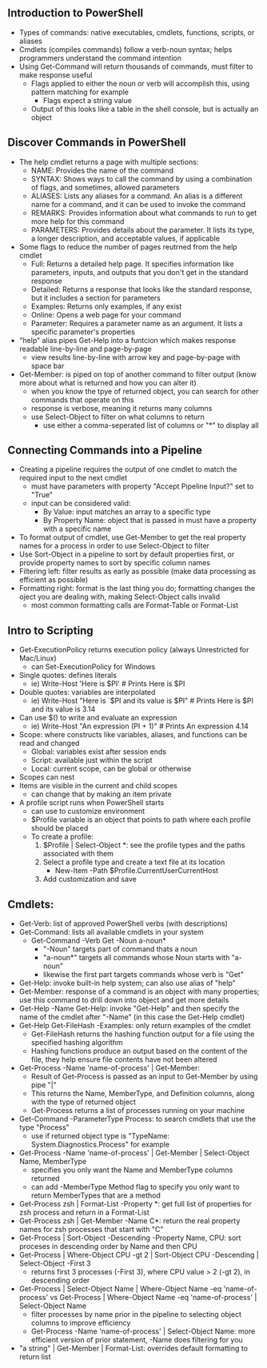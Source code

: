 ## Introduction to PowerShell
- Types of commands: native executables, cmdlets, functions, scripts, or aliases
- Cmdlets (compiles commands) follow a verb-noun syntax; helps programmers understand the command intention
- Using Get-Command will return thousands of commands, must filter to make response useful
  - Flags applied to either the noun or verb will accomplish this, using pattern matching for example
    - Flags expect a string value
  - Output of this looks like a table in the shell console, but is actually an object
  

## Discover Commands in PowerShell
- The help cmdlet returns a page with multiple sections:
  - NAME: Provides the name of the command
  - SYNTAX: Shows ways to call the command by using a combination of flags, and sometimes, allowed parameters
  - ALIASES: Lists any aliases for a command. An alias is a different name for a command, and it can be used to invoke the command
  - REMARKS: Provides information about what commands to run to get more help for this command
  - PARAMETERS: Provides details about the parameter. It lists its type, a longer description, and acceptable values, if applicable
- Some flags to reduce the number of pages reutrned from the help cmdlet
  - Full: Returns a detailed help page. It specifies information like parameters, inputs, and outputs that you don't get in the standard response
  - Detailed: Returns a response that looks like the standard response, but it includes a section for parameters
  - Examples: Returns only examples, if any exist
  - Online: Opens a web page for your command
  - Parameter: Requires a parameter name as an argument. It lists a specific parameter's properties
- "help" alias pipes Get-Help into a funtcion which makes response readable line-by-line and page-by-page
  - view results line-by-line with arrow key and page-by-page with space bar
- Get-Member: is piped on top of another command to filter output (know more about what is returned and how you can alter it)
  - when you know the tpye of returned object, you can search for other commands that operate on this
  - response is verbose, meaning it returns many columns
  - use Select-Object to filter on what columns to return
    - use either a comma-seperated list of columns or "*" to display all


## Connecting Commands into a Pipeline
- Creating a pipeline requires the output of one cmdlet to match the required input to the next cmdlet
  - must have parameters with property "Accept Pipeline Input?" set to "True"
  - input can be considered valid:
    - By Value: input matches an array to a specific type
    - By Property Name: object that is passed in must have a property with a specific name
- To format output of cmdlet, use Get-Member to get the real property names for a process in order to use Select-Object to filter
- Use Sort-Object in a pipeline to sort by default properties first, or provide property names to sort by specific column names
- Filtering left: filter results as early as possible (make data processing as efficient as possible)
- Formatting right: format is the last thing you do; formatting changes the oject you are dealing with, making Select-Object calls invalid
  - most common formatting calls are Format-Table or Format-List


## Intro to Scripting
- Get-ExecutionPolicy returns execution policy (always Unrestricted for Mac/Linux)
  - can Set-ExecutionPolicy for Windows
- Single quotes: defines literals
  - ie) Write-Host 'Here is $PI' # Prints Here is $PI
- Double quotes: variables are interpolated
  - ie) Write-Host "Here is `$PI and its value is $PI" # Prints Here is $PI and its value is 3.14
- Can use $() to write and evaluate an expression
  - ie) Write-Host "An expression $($PI + 1)" # Prints An expression 4.14
- Scope: where constructs like variables, aliases, and functions can be read and changed
  - Global: variables exist after session ends
  - Script: available just within the script
  - Local: current scope, can be global or otherwise
- Scopes can nest
- Items are visible in the current and child scopes
  - can change that by making an item private 
- A profile script runs when PowerShell starts
  - can use to customize environment
  - $Profile variable is an object that points to path where each profile should be placed
  - To create a profile:
    1) $Profile | Select-Object \*: see the profile types and the paths associated with them
    2) Select a profile type and create a text file at its location
        - New-Item -Path $Profile.CurrentUserCurrentHost
    3) Add customization and save  


## Cmdlets:
- Get-Verb: list of approved PowerShell verbs (with descriptions)
- Get-Command: lists all available cmdlets in your system
  - Get-Command -Verb Get -Noun a-noun*
    - "-Noun" targets part of command thats a noun
    - "a-noun*" targets all commands whose Noun starts with "a-noun"
    - likewise the first part targets commands whose verb is "Get"
- Get-Help: invoke built-in help system; can also use alias of "help"
- Get-Member: response of a command is an object with many properties; use this command to drill down into object and get more details
- Get-Help -Name Get-Help: invoke "Get-Help" and then specify the name of the cmdlet after "-Name" (in this case the Get-Help cmdlet)
- Get-Help Get-FileHash -Examples: only return examples of the cmdlet
  - Get-FileHash returns the hashing function output for a file using the specified hashing algorithm
  - Hashing functions produce an output based on the content of the file, they help ensure file contents have not been altered
- Get-Process -Name 'name-of-process' | Get-Member:
  - Result of Get-Process is passed as an input to Get-Member by using pipe "|"
  - This returns the Name, MemberType, and Definition columns, along with the type of returned object
  - Get-Process returns a list of processes running on your machine
- Get-Command -ParameterType Process: to search cmdlets that use the type "Process"
  - use if returned object type is "TypeName: System.Diagnostics.Process" for example
- Get-Process -Name 'name-of-process' | Get-Member | Select-Object Name, MemberType
  - specifies you only want the Name and MemberType columns returned
  - can add -MemberType Method flag to specify you only want to return MemberTypes that are a method
- Get-Process zsh | Format-List -Property \*: get full list of properties for zsh process and return in a Format-List
- Get-Process zsh | Get-Member -Name C*: return the real property names for zsh processes that start with "C"
- Get-Process | Sort-Object -Descending -Property Name, CPU: sort proceses in descending order by Name and then CPU 
- Get-Process | Where-Object CPU -gt 2 | Sort-Object CPU -Descending | Select-Object -First 3
  - returns first 3 processes (-First 3), where CPU value > 2 (-gt 2), in descending order
- Get-Process | Select-Object Name | Where-Object Name -eq 'name-of-process' vs Get-Process | Where-Object Name -eq 'name-of-process' | Select-Object Name
  - filter processes by name prior in the pipeline to selecting object columns to improve efficiency
  - Get-Process -Name 'name-of-process' | Select-Object Name: more efficient version of prior statement, -Name does filtering for you
- "a string" | Get-Member | Format-List: overrides default formatting to return list
